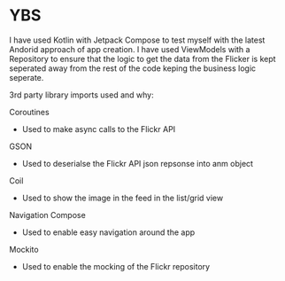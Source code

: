 # YBS

I have used Kotlin with Jetpack Compose to test myself with the latest Andorid approach of app creation. I have used ViewModels with a Repository to ensure that the logic to get the data from the Flicker is kept seperated away from the rest of the code keping the business logic seperate.

3rd party library imports used and why:

Coroutines
- Used to make async calls to the Flickr API

GSON
- Used to deserialse the Flickr API json repsonse into anm object

Coil
- Used to show the image in the feed in the list/grid view

Navigation Compose
- Used to enable easy navigation around the app

Mockito
- Used to enable the mocking of the Flickr repository
